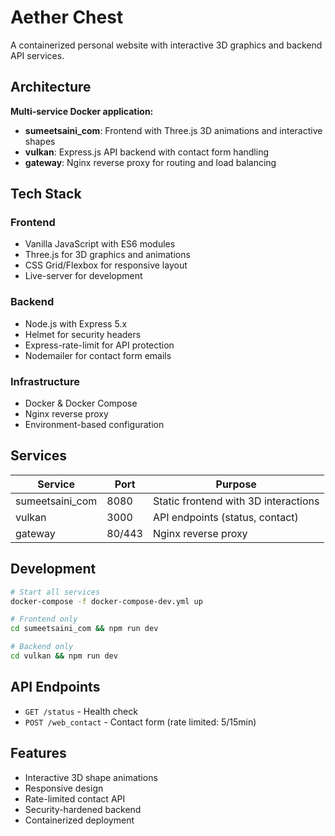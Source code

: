 # Aether Chest

A containerized personal website with interactive 3D graphics and backend API services.

## Architecture

**Multi-service Docker application:**
- **sumeetsaini_com**: Frontend with Three.js 3D animations and interactive shapes
- **vulkan**: Express.js API backend with contact form handling
- **gateway**: Nginx reverse proxy for routing and load balancing

## Tech Stack

### Frontend
- Vanilla JavaScript with ES6 modules
- Three.js for 3D graphics and animations
- CSS Grid/Flexbox for responsive layout
- Live-server for development

### Backend
- Node.js with Express 5.x
- Helmet for security headers
- Express-rate-limit for API protection
- Nodemailer for contact form emails

### Infrastructure
- Docker & Docker Compose
- Nginx reverse proxy
- Environment-based configuration

## Services

| Service | Port | Purpose |
|---------|------|---------|
| sumeetsaini_com | 8080 | Static frontend with 3D interactions |
| vulkan | 3000 | API endpoints (status, contact) |
| gateway | 80/443 | Nginx reverse proxy |

## Development

```bash
# Start all services
docker-compose -f docker-compose-dev.yml up

# Frontend only
cd sumeetsaini_com && npm run dev

# Backend only  
cd vulkan && npm run dev
```

## API Endpoints

- `GET /status` - Health check
- `POST /web_contact` - Contact form (rate limited: 5/15min)

## Features

- Interactive 3D shape animations
- Responsive design
- Rate-limited contact API
- Security-hardened backend
- Containerized deployment